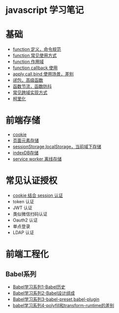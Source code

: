 # javascript 学习笔记

# 基础
- [function 定义，命令规范](https://github.com/hucheng91/frontend-note/blob/master/base/lesson0/functionDefi.md) 
- [function 常见使用方式](https://github.com/hucheng91/frontend-note/blob/master/base/lesson0/functionOfenUseWay.md) 
- [function 作用域](https://github.com/hucheng91/frontend-note/blob/master/base/lesson1/functionscope.js)
- [function callback 使用](https://github.com/hucheng91/frontend-note/blob/master/base/lesson1/callback.js)
- [apply,call,bind 使用场景，差别](https://github.com/hucheng91/frontend-note/blob/master/base/lesson1/apply_call_bind.js)
- [闭包，高级函数](https://github.com/hucheng91/frontend-note/blob/master/base/lesson1/immediate%20_closures.js)
- [函数节流，函数防抖](https://github.com/hucheng91/frontend-note/blob/master/base/lesson1/idebounce_throttle.html)
- [常见跨域实现方式](https://github.com/hucheng91/frontend-note/blob/master/base/lesson2/cros_domain.md)
- [柯里化](https://github.com/hucheng91/frontend-note/blob/master/base/lesson0/%E6%9F%AF%E9%87%8C%E5%8C%96.js)


# 前端存储
- [cookie](https://github.com/hucheng91/frontend-note/blob/master/storage/cookie/cookie.md)
- [页面元素存储](https://github.com/hucheng91/frontend-note/blob/master/storage/window_html/window_htm_storage.md)
- [sessionStorage,localStorage，当前域下存储](https://github.com/hucheng91/frontend-note/blob/master/storage/seesion_localStorage/session_local_storage.md)
- [indexDB存储](https://github.com/hucheng91/frontend-note/blob/master/storage/indexDB/indexdb_storage.md)
- [service worker 离线存储](https://github.com/hucheng91/frontend-note/blob/master/storage/service_worker/service_worker_storage.md) 


# 常见认证授权

- [cookie 结合 session 认证](https://github.com/hucheng91/frontend-note/blob/master/oauth/cookie%E5%92%8Csession%E8%AE%A4%E8%AF%81.md)
- token 认证
- JWT 认证
- 类似微信扫码认证
- Oauth2 认证
- 单点登录
- LDAP 认证


# 前端工程化 

## Babel系列

-  [Babel学习系列1-Babel历史](https://mp.weixin.qq.com/s?__biz=MzAwOTkzNDc0Mg==&mid=2247483745&idx=1&sn=3ad02c5981127907840a3c3c9d0fb86c&chksm=9b594398ac2eca8e5b5c8473ae617e49e968d9b75db8242512ad0df6d4b6e8ad1d5aef9b9d86#rd)
-  [Babel学习系列2-Babel设计组成](https://mp.weixin.qq.com/s?__biz=MzAwOTkzNDc0Mg==&mid=2247483750&idx=1&sn=c90e95159199ac7aa2612207e89e9182&chksm=9b59439fac2eca89bc558fd2a360408bf8e8a928688963f7f21a5e17ae2ae678f8265a8003aa#rd)
-  [Babel学习系列3-babel-preset,babel-plugin](https://mp.weixin.qq.com/s?__biz=MzAwOTkzNDc0Mg==&mid=2247483764&idx=1&sn=ccc0da501c249e7f6933c1068b8440b4&chksm=9b59438dac2eca9b186a04cad9085d3fb1e4de56fc5726cb26da57d5cb21c22c090e5e8ef751&token=824736612&lang=zh_CN#rd)
-  [babel学习系列4-polyfill和transform-runtime的差别](https://mp.weixin.qq.com/s?__biz=MzAwOTkzNDc0Mg==&mid=2247483764&idx=1&sn=ccc0da501c249e7f6933c1068b8440b4&chksm=9b59438dac2eca9b186a04cad9085d3fb1e4de56fc5726cb26da57d5cb21c22c090e5e8ef751&token=824736612&lang=zh_CN#rd)
